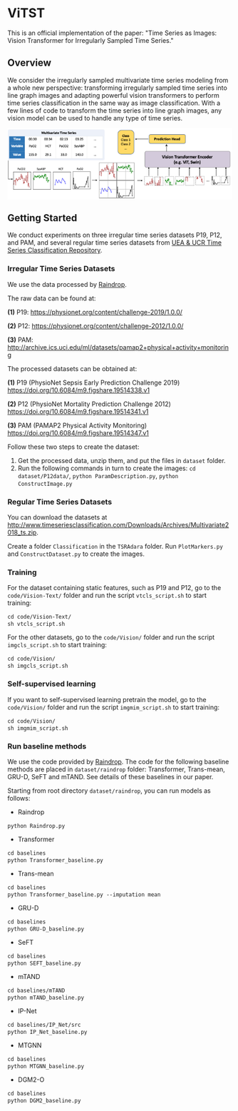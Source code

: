 # ViTST

This is an official implementation of the paper: "Time Series as Images: Vision Transformer for Irregularly Sampled Time Series." 

## Overview
We consider the irregularly sampled multivariate time series modeling from a whole new perspective: transforming irregularly sampled time series into line graph images and adapting powerful vision transformers to perform time series classification in the same way as image classification.
With a few lines of code to transform the time series into line graph images, any vision model can be used to handle any type of time series.

<!-- ![Raindrop idea] -->
<!-- (images/fig1.png "Idea of Raindrop.") -->
<p align="center">
    <img src="pics/illustration.png" width="720" align="center">
</p>


## Getting Started

We conduct experiments on three irregular time series datasets P19, P12, and PAM, and several regular time series datasets from [UEA & UCR Time Series Classification Repository](http://www.timeseriesclassification.com/index.php).

### Irregular Time Series Datasets
We use the data processed by [Raindrop](https://github.com/mims-harvard/Raindrop). 

The raw data can be found at:

**(1)** P19: https://physionet.org/content/challenge-2019/1.0.0/

**(2)** P12: https://physionet.org/content/challenge-2012/1.0.0/

**(3)** PAM: http://archive.ics.uci.edu/ml/datasets/pamap2+physical+activity+monitoring

The processed datasets can be obtained at:

**(1)** P19 (PhysioNet Sepsis Early Prediction Challenge 2019) https://doi.org/10.6084/m9.figshare.19514338.v1

**(2)** P12 (PhysioNet Mortality Prediction Challenge 2012) https://doi.org/10.6084/m9.figshare.19514341.v1

**(3)** PAM (PAMAP2 Physical Activity Monitoring) https://doi.org/10.6084/m9.figshare.19514347.v1


Follow these two steps to create the dataset:
1. Get the processed data, unzip them, and put the files in ```dataset``` folder.
2. Run the following commands in turn to create the images: ```cd dataset/P12data/```, ```python ParamDescription.py```, ```python ConstructImage.py```

### Regular Time Series Datasets
You can download the datasets at http://www.timeseriesclassification.com/Downloads/Archives/Multivariate2018_ts.zip. 

Create a folder ```Classification``` in the ```TSRAdara``` folder. Run ```PlotMarkers.py``` and ```ConstructDataset.py``` to create the images.


### Training
For the dataset containing static features, such as P19 and P12, go to the ```code/Vision-Text/``` folder and run the script ```vtcls_script.sh``` to start training:
```
cd code/Vision-Text/
sh vtcls_script.sh
```

For the other datasets, go to the ```code/Vision/``` folder and run the script ```imgcls_script.sh``` to start training: 
```
cd code/Vision/
sh imgcls_script.sh
```

### Self-supervised learning
If you want to self-supervised learning pretrain the model, go to the ```code/Vision/``` folder and run the script ```imgmim_script.sh``` to start training: 
```
cd code/Vision/
sh imgmim_script.sh
```

### Run baseline methods
We use the code provided by [Raindrop](https://github.com/mims-harvard/Raindrop). The code for the following baseline methods are placed in ```dataset/raindrop``` folder: Transformer, Trans-mean, GRU-D, SeFT and mTAND. See details of these baselines in our paper. 

Starting from root directory ```dataset/raindrop```, you can run models as follows:

- Raindrop
```
python Raindrop.py
```

- Transformer
```
cd baselines
python Transformer_baseline.py
```

- Trans-mean
```
cd baselines
python Transformer_baseline.py --imputation mean
```

- GRU-D
```
cd baselines
python GRU-D_baseline.py
```

- SeFT
```
cd baselines
python SEFT_baseline.py
```

- mTAND
```
cd baselines/mTAND
python mTAND_baseline.py
```

- IP-Net
```
cd baselines/IP_Net/src
python IP_Net_baseline.py
```

- MTGNN
```
cd baselines
python MTGNN_baseline.py
```

- DGM2-O
```
cd baselines
python DGM2_baseline.py
```

<!-- ## Acknowledgement

We appreciate Huggingface and the following github repo very much for the valuable code base and datasets:

https://github.com/mims-harvard/Raindrop

https://github.com/gzerveas/mvts_transformer
 -->
